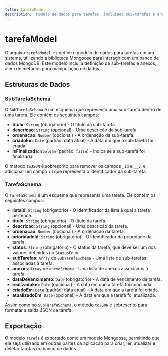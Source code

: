```yaml
---
title: tarefaModel
description: 'Modelo de dados para tarefas, incluindo sub-tarefas e anexos, utilizando Mongoose.'
---
```


# tarefaModel

O arquivo `tarefaModel.ts` define o modelo de dados para tarefas em um sistema, utilizando a biblioteca Mongoose para interagir com um banco de dados MongoDB. Este modelo inclui a definição de sub-tarefas e anexos, além de métodos para manipulação de dados.

## Estruturas de Dados

### SubTarefaSchema

O `SubTarefaSchema` é um esquema que representa uma sub-tarefa dentro de uma tarefa. Ele contém os seguintes campos:

- **titulo**: `String` (obrigatório) - O título da sub-tarefa.
- **descricao**: `String` (opcional) - Uma descrição da sub-tarefa.
- **ordenacao**: `Number` (opcional) - A ordenação da sub-tarefa.
- **criadoEm**: `Date` (padrão: data atual) - A data em que a sub-tarefa foi criada.
- **isFinalizada**: `Boolean` (padrão: `false`) - Indica se a sub-tarefa foi finalizada.

O método `toJSON` é sobrescrito para remover os campos `_id` e `__v`, e adicionar um campo `id` que representa o identificador da sub-tarefa.

### TarefaSchema

O `TarefaSchema` é um esquema que representa uma tarefa. Ele contém os seguintes campos:

- **listaId**: `String` (obrigatório) - O identificador da lista à qual a tarefa pertence.
- **titulo**: `String` (obrigatório) - O título da tarefa.
- **descricao**: `String` (opcional) - Uma descrição da tarefa.
- **ordenacao**: `Number` (opcional) - A ordenação da tarefa.
- **prioridadeId**: `String` (obrigatório) - O identificador da prioridade da tarefa.
- **status**: `String` (obrigatório) - O status da tarefa, que deve ser um dos valores definidos no `StatusEnum`.
- **subTarefas**: `Array` de `SubTarefaSchema` - Uma lista de sub-tarefas associadas à tarefa.
- **anexos**: `Array` de `anexoSchema` - Uma lista de anexos associados à tarefa.
- **dataDeVencimento**: `Date` (obrigatório) - A data de vencimento da tarefa.
- **realizadoEm**: `Date` (opcional) - A data em que a tarefa foi concluída.
- **criadoEm**: `Date` (padrão: data atual) - A data em que a tarefa foi criada.
- **atualizadoEm**: `Date` (opcional) - A data em que a tarefa foi atualizada.

Assim como no `SubTarefaSchema`, o método `toJSON` é sobrescrito para formatar a saída JSON da tarefa.

## Exportação

O modelo `Tarefa` é exportado como um modelo Mongoose, permitindo que ele seja utilizado em outras partes da aplicação para criar, ler, atualizar e deletar tarefas no banco de dados.